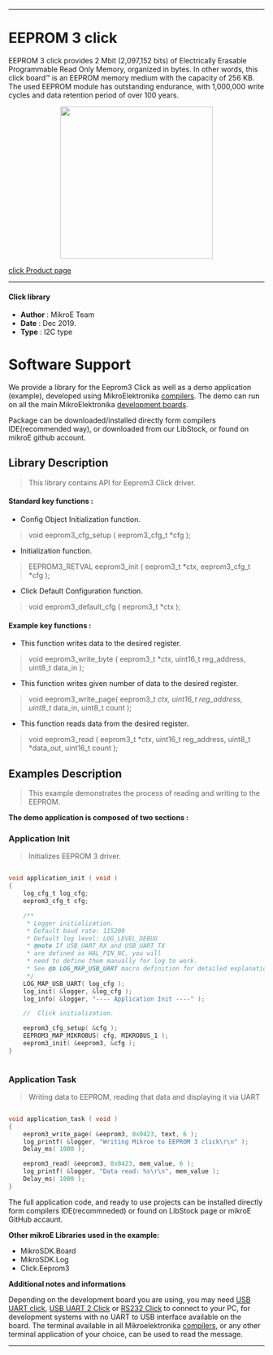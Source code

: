 

---
# EEPROM 3 click

EEPROM 3 click provides 2 Mbit (2,097,152 bits) of Electrically Erasable Programmable Read Only Memory, organized in bytes. In other words, this click board™ is an EEPROM memory medium with the capacity of 256 KB. The used EEPROM module has outstanding endurance, with 1,000,000 write cycles and data retention period of over 100 years.

<p align="center">
  <img src="https://download.mikroe.com/images/click_for_ide/eeprom3_click.png" height=300px>
</p>

[click Product page](https://www.mikroe.com/eeprom-3-click)

---


#### Click library 

- **Author**        : MikroE Team
- **Date**          : Dec 2019.
- **Type**          : I2C type


# Software Support

We provide a library for the Eeprom3 Click 
as well as a demo application (example), developed using MikroElektronika 
[compilers](https://shop.mikroe.com/compilers). 
The demo can run on all the main MikroElektronika [development boards](https://shop.mikroe.com/development-boards).

Package can be downloaded/installed directly form compilers IDE(recommended way), or downloaded from our LibStock, or found on mikroE github account. 

## Library Description

> This library contains API for Eeprom3 Click driver.

#### Standard key functions :

- Config Object Initialization function.
> void eeprom3_cfg_setup ( eeprom3_cfg_t *cfg ); 
 
- Initialization function.
> EEPROM3_RETVAL eeprom3_init ( eeprom3_t *ctx, eeprom3_cfg_t *cfg );

- Click Default Configuration function.
> void eeprom3_default_cfg ( eeprom3_t *ctx );


#### Example key functions :

- This function writes data to the desired register.
> void eeprom3_write_byte ( eeprom3_t *ctx, uint16_t reg_address, uint8_t data_in );

 
- This function writes given number of data to the desired register.
> void eeprom3_write_page( eeprom3_t *ctx, uint16_t reg_address, uint8_t* data_in, uint8_t count );

- This function reads data from the desired register.
> void eeprom3_read ( eeprom3_t *ctx, uint16_t reg_address, uint8_t *data_out, uint16_t count );

## Examples Description

> This example demonstrates the process of reading and writing to the EEPROM.

**The demo application is composed of two sections :**

### Application Init 

> Initializes EEPROM 3 driver.

```c

void application_init ( void )
{
    log_cfg_t log_cfg;
    eeprom3_cfg_t cfg;

    /** 
     * Logger initialization.
     * Default baud rate: 115200
     * Default log level: LOG_LEVEL_DEBUG
     * @note If USB_UART_RX and USB_UART_TX 
     * are defined as HAL_PIN_NC, you will 
     * need to define them manually for log to work. 
     * See @b LOG_MAP_USB_UART macro definition for detailed explanation.
     */
    LOG_MAP_USB_UART( log_cfg );
    log_init( &logger, &log_cfg );
    log_info( &logger, "---- Application Init ----" );

    //  Click initialization.

    eeprom3_cfg_setup( &cfg );
    EEPROM3_MAP_MIKROBUS( cfg, MIKROBUS_1 );
    eeprom3_init( &eeprom3, &cfg );
}
  
```

### Application Task

> Writing data to EEPROM, reading that data and displaying it via UART

```c

void application_task ( void )
{
    eeprom3_write_page( &eeprom3, 0x0423, text, 6 );
    log_printf( &logger, "Writing Mikroe to EEPROM 3 click\r\n" );
    Delay_ms( 1000 );

    eeprom3_read( &eeprom3, 0x0423, mem_value, 6 );
    log_printf( &logger, "Data read: %s\r\n", mem_value );
    Delay_ms( 1000 );
}  

```

The full application code, and ready to use projects can be  installed directly form compilers IDE(recommneded) or found on LibStock page or mikroE GitHub accaunt.

**Other mikroE Libraries used in the example:** 

- MikroSDK.Board
- MikroSDK.Log
- Click.Eeprom3

**Additional notes and informations**

Depending on the development board you are using, you may need 
[USB UART click](https://shop.mikroe.com/usb-uart-click), 
[USB UART 2 Click](https://shop.mikroe.com/usb-uart-2-click) or 
[RS232 Click](https://shop.mikroe.com/rs232-click) to connect to your PC, for 
development systems with no UART to USB interface available on the board. The 
terminal available in all Mikroelektronika 
[compilers](https://shop.mikroe.com/compilers), or any other terminal application 
of your choice, can be used to read the message.



---
